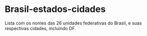 # Brasil-estados-cidades
Lista com os nomes das 26 unidades federativas do Brasil, e suas respectivas cidades, incluindo DF.
